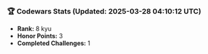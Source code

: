 ### 🏆 Codewars Stats (Updated: 2025-03-28 04:10:12 UTC)

- **Rank:** 8 kyu
- **Honor Points:** 3
- **Completed Challenges:** 1
